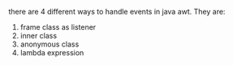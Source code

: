 there are 4 different ways to handle events in java awt. They are:
1. frame class as listener
2. inner class
3. anonymous class
4. lambda expression

